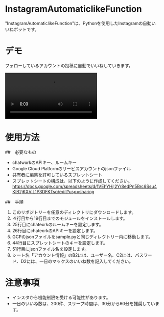 # InstagramAutomaticIikeFunction
 
"InstagramAutomaticIikeFunction"は、Pythonを使用したInstagramの自動いいねボットです。
 
# デモ
 
フォローしているアカウントの投稿に自動でいいねしていきます。
 
![](https://user-images.githubusercontent.com/58821058/106829809-3a2a1800-66d0-11eb-9e25-30385512f0a9.mp4)

# 使用方法

##　必要なもの

- chatworkのAPIキー、ルームキー
- Google Cloud Platformのサービスアカウントのjsonファイル
- 共有者に編集を許可しているスプレットシート
- スプレットシートの構成は、以下のように作成してください。
https://docs.google.com/spreadsheets/d/1VEhYHjI2Yr8edPn5Brc6Ssu4KlB2jKXViL1P3DFKTso/edit?usp=sharing


##　手順

1. このリポジトリーを任意のディレクトリにダウンロードします。
2. ４行目から19行目までのモジュールをインストールします。
3. 25行目にchateorkのルームキーを設定します。
4. 26行目にchateorkのAPIキーを設定します。
5. GCPのjsonファイルをsample.pyと同じディレクトリー内に移動します。
6. 44行目にスプレットシートのキーを設定します。
7. 51行目にjsonファイル名を設定します。
8. シート名「アカウント情報」のB2には、ユーザー名、C2には、パスワード、D2には、一日のマックスのいいね数を記入してください。

 
# 注意事項

- インスタから機能制限を受ける可能性があります。
- 一日のいいね数は、200件、スリープ時間は、30分から60分を推奨しています。

